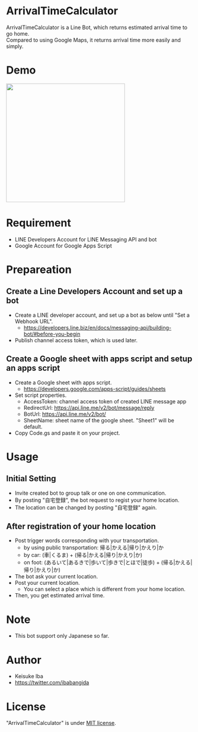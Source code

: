 # ArrivalTimeCalculator
ArrivalTimeCalculator is a Line Bot, which returns estimated arrival time to go home.<br>
Compared to using Google Maps, it returns arrival time more easily and simply.

# Demo
<img src="https://raw.githubusercontent.com/wiki/ibabangida/ArrivalTimeCalculator/20200409_demo.gif" width="320px">

# Requirement
* LINE Developers Account for LINE Messaging API and bot
* Google Account for Google Apps Script

# Prepareation
## Create a Line Developers Account and set up a bot
* Create a LINE developer account, and set up a bot as below until "Set a Webhook URL".
  * https://developers.line.biz/en/docs/messaging-api/building-bot/#before-you-begin
* Publish channel access token, which is used later.

## Create a Google sheet with apps script and setup an apps script
* Create a Google sheet with apps script.
  * https://developers.google.com/apps-script/guides/sheets
* Set script properties.
  * AccessToken: channel access token of created LINE message app
  * RedirectUrl: https://api.line.me/v2/bot/message/reply
  * BotUrl: https://api.line.me/v2/bot/
  * SheetName: sheet name of the google sheet. "Sheet1" will be default.
* Copy Code.gs and paste it on your project.
  
# Usage
## Initial Setting 
* Invite created bot to group talk or one on one communication.
* By posting "自宅登録", the bot request to regist your home location.
* The location can be changed by posting "自宅登録" again.

## After registration of your home location
* Post trigger words corresponding with your transportation.
  * by using public transportation: 帰る|かえる|帰り|かえり|か
  * by car: (車|くるま) + (帰る|かえる|帰り|かえり|か)
  * on foot: (あるいて|あるきで|歩いて|歩きで|とほで|徒歩) + (帰る|かえる|帰り|かえり|か)
* The bot ask your current location.
* Post your current location.
  * You can select a place which is different from your home location.
* Then, you get estimated arrival time.

# Note
* This bot support only Japanese so far.

# Author
* Keisuke Iba
* https://twitter.com/ibabangida

# License 
"ArrivalTimeCalculator" is under [MIT license](https://en.wikipedia.org/wiki/MIT_License).
